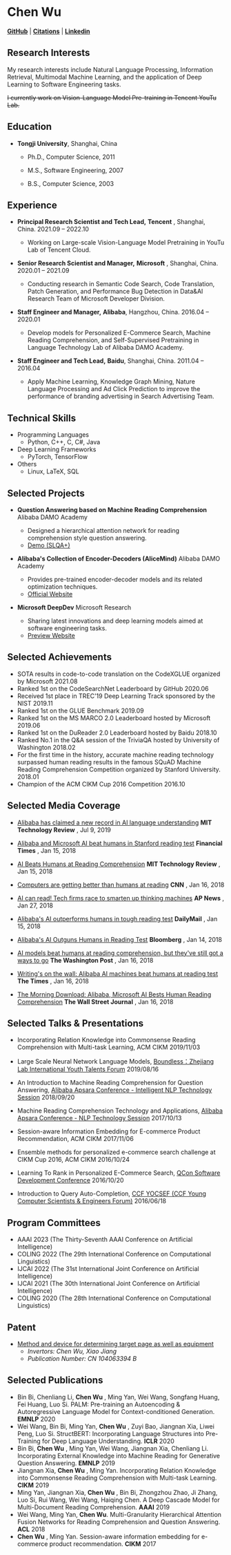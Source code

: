 # **Chen Wu**

[**GitHub**](https://github.com/overwindows) |
[**Citations**](https://scholar.google.com/citations?user=ZvGfyVUAAAAJ&amp;hl=en) |
[**Linkedin**](https://www.linkedin.com/in/chen-wu-27954a19/)

## **Research Interests**

My research interests include Natural Language Processing, Information Retrieval, Multimodal Machine Learning, and the application of Deep Learning to Software Engineering tasks.

~~I currently work on Vision-Language Model Pre-training in Tencent YouTu Lab.~~

## **Education**

- **Tongji University**, Shanghai, China

  - Ph.D., Computer Science, 2011

  - M.S., Software Engineering, 2007

  - B.S., Computer Science, 2003

## **Experience**

- **Principal Research Scientist and Tech Lead,**   **Tencent** , Shanghai, China. 2021.09 – 2022.10

  - Working on Large-scale Vision-Language Model Pretraining in YouTu Lab of Tencent Cloud.

- **Senior Research Scientist and Manager,**  **Microsoft** , Shanghai, China. 2020.01 – 2021.09

  - Conducting research in Semantic Code Search, Code Translation, Patch Generation, and Performance Bug Detection in Data&amp;AI Research Team of Microsoft Developer Division.

- **Staff Engineer and Manager,** **Alibaba**, Hangzhou, China. 2016.04 – 2020.01

  - Develop models for Personalized E-Commerce Search, Machine Reading Comprehension, and Self-Supervised Pretraining in Language Technology Lab of Alibaba DAMO Academy.

- **Staff Engineer and Tech Lead,** **Baidu**, Shanghai, China. 2011.04 – 2016.04

  - Apply Machine Learning, Knowledge Graph Mining, Nature Language Processing and Ad Click Prediction to improve the performance of branding advertising in Search Advertising Team.

## **Technical Skills**

- Programming Languages
  - Python, C++, C, C#, Java
- Deep Learning Frameworks
  - PyTorch, TensorFlow
- Others
  - Linux, LaTeX, SQL

## **Selected Projects**
- **Question Answering based on Machine Reading Comprehension** Alibaba DAMO Academy
  - Designed a hierarchical attention network for reading comprehension style question answering.
  - [Demo (SLQA+)](https://rajpurkar.github.io/SQuAD-explorer/explore/1.1/dev/)

- **Alibaba&#39;s Collection of Encoder-Decoders (AliceMind)** Alibaba DAMO Academy
  - Provides pre-trained encoder-decoder models and its related optimization techniques.
  - [Official Website](https://nlp.aliyun.com/portal#/alice)

- **Microsoft DeepDev** Microsoft Research
  - Sharing latest innovations and deep learning models aimed at software engineering tasks.
  - [Preview Website](https://www.microsoft.com/en-us/research/project/microsoft-deepdev/)

## **Selected Achievements**
 - SOTA results in code-to-code translation on the CodeXGLUE organized by Microsoft 2021.08
 - Ranked 1st on the CodeSearchNet Leaderboard by GitHub 2020.06
 - Received 1st place in TREC&#39;19 Deep Learning Track sponsored by the NIST 2019.11
 - Ranked 1st on the GLUE Benchmark 2019.09
 - Ranked 1st on the MS MARCO 2.0 Leaderboard hosted by Microsoft 2019.06
 - Ranked 1st on the DuReader 2.0 Leaderboard hosted by Baidu 2018.10
 - Ranked No.1 in the Q&amp;A session of the TriviaQA hosted by University of Washington 2018.02
 - For the first time in the history, accurate machine reading technology surpassed human reading results in the famous SQuAD Machine Reading Comprehension Competition organized by Stanford University. 2018.01
 - Champion of the ACM CIKM Cup 2016 Competition 2016.10

## **Selected Media Coverage**

- [Alibaba has claimed a new record in AI language understanding](https://www.technologyreview.com/2019/07/09/134266/alibaba-has-claimed-a-new-record-in-ai-language-understanding/#:~:text=An%20AI%20program%20developed%20by,at%20handling%20text%20and%20speech.)
**MIT Technology Review** , Jul 9, 2019

- [Alibaba and Microsoft AI beat humans in Stanford reading test](https://www.ft.com/content/8763219a-f9bc-11e7-9b32-d7d59aace167)
**Financial Times** , Jan 15, 2018

- [AI Beats Humans at Reading Comprehension](https://www.technologyreview.com/2018/01/15/67415/ai-beats-humans-at-reading-comprehension-but-it-still-doesnt-truly-comprehend-language/)
**MIT Technology Review** , Jan 15, 2018

- [Computers are getting better than humans at reading](https://money.cnn.com/2018/01/15/technology/reading-robot-alibaba-microsoft-stanford/index.html#:~:text=Artificial%20intelligence%20programs%20built%20by,said%20in%20a%20statement%20Monday.)
**CNN** , Jan 16, 2018

- [AI can read! Tech firms race to smarten up thinking machines](https://apnews.com/e45d6c50e7fd4acea83b422ef8e4f80c/AI-can-read!-Tech-firms-race-to-smarten-up-thinking-machines)
**AP News** , Jan 27, 2018

- [Alibaba&#39;s AI outperforms humans in tough reading test](https://www.dailymail.co.uk/sciencetech/article-5271343/The-machine-read-better-you.html) **DailyMail** , Jan 15, 2018

- [Alibaba&#39;s AI Outguns Humans in Reading Test](https://www.bloomberg.com/news/articles/2018-01-15/alibaba-s-ai-outgunned-humans-in-key-stanford-reading-test)
**Bloomberg** , Jan 14, 2018

- [AI models beat humans at reading comprehension, but they&#39;ve still got a ways to go](https://www.washingtonpost.com/business/economy/ais-ability-to-read-hailed-as-historical-milestone-but-computers-arent-quite-there/2018/01/16/04638f2e-faf6-11e7-a46b-a3614530bd87_story.html)
**The Washington Post** , Jan 16, 2018

- [Writing&#39;s on the wall: Alibaba AI machines beat humans at reading test](https://www.thetimes.co.uk/article/writing-s-on-the-wall-alibaba-ai-machines-beat-humans-at-reading-test-htnqr86h9#:~:text=The%20artificial%20intelligence%20(AI)%20responded,benchmark%20with%2082.650%20per%20cent.)
**The Times** , Jan 16, 2018

- [The Morning Download: Alibaba, Microsoft AI Bests Human Reading Comprehension](https://www.wsj.com/articles/the-morning-download-alibaba-microsoft-ai-bests-human-reading-comprehension-1516110528)
**The Wall Street Journal** , Jan 16, 2018

## **Selected Talks &amp; Presentations**

- Incorporating Relation Knowledge into Commonsense Reading Comprehension with Multi-task Learning,
ACM CIKM 2019/11/03

- Large Scale Neural Network Language Models,
[Boundless：Zhejiang Lab International Youth Talents Forum](https://www.sohu.com/a/334282445_175828) 2019/08/16

- An Introduction to Machine Reading Comprehension for Question Answering,
[Alibaba Apsara Conference - Intelligent NLP Technology Session](https://yunqi.aliyun.com/2018/hangzhou/schedule?day=2&amp;performanceId=51) 2018/09/20

- Machine Reading Comprehension Technology and Applications,
[Alibaba Apsara Conference - NLP Technology Session](https://yunqi.aliyun.com/2017/hangzhou/meeting?day=day3&amp;theme=all&amp;meeting=detail1309) 2017/10/13

- Session-aware Information Embedding for E-commerce Product Recommendation,
ACM CIKM 2017/11/06

- Ensemble methods for personalized e-commerce search challenge at CIKM Cup 2016,
ACM CIKM 2016/10/24

- Learning To Rank in Personalized E-Commerce Search,
[QCon Software Development Conference](http://2016.qconshanghai.com/speakers/202232/) 2016/10/20

- Introduction to Query Auto-Completion,
[CCF YOCSEF (CCF Young Computer Scientists &amp; Engineers Forum)](https://www.ccf.org.cn/c/2016-06-08/609579.shtml) 2016/06/18

## **Program Committees**
- AAAI 2023 (The Thirty-Seventh AAAI Conference on Artificial Intelligence)
- COLING 2022 (The 29th International Conference on Computational Linguistics)
- IJCAI 2022 (The 31st International Joint Conference on Artificial Intelligence)
- IJCAI 2021 (The 30th International Joint Conference on Artificial Intelligence)
- COLING 2020 (The 28th International Conference on Computational Linguistics)

## **Patent**

- [Method and device for determining target page as well as equipment](https://patents.google.com/patent/CN104063394B/zh?oq=CN104063394B)
  - _Invertors: Chen Wu, Xiao Jiang_
  - _Publication Number: CN 104063394 B_

## **Selected Publications**

- Bin Bi, Chenliang Li, **Chen Wu** , Ming Yan, Wei Wang, Songfang Huang, Fei Huang, Luo Si. PALM: Pre-training an Autoencoding &amp; Autoregressive Language Model for Context-conditioned Generation. **EMNLP** 2020
- Wei Wang, Bin Bi, Ming Yan, **Chen Wu** , Zuyi Bao, Jiangnan Xia, Liwei Peng, Luo Si. StructBERT: Incorporating Language Structures into Pre-Training for Deep Language Understanding. **ICLR** 2020
- Bin Bi, **Chen Wu** , Ming Yan, Wei Wang, Jiangnan Xia, Chenliang Li. Incorporating External Knowledge into Machine Reading for Generative Question Answering. **EMNLP** 2019
- Jiangnan Xia, **Chen Wu** , Ming Yan. Incorporating Relation Knowledge into Commonsense Reading Comprehension with Multi-task Learning. **CIKM** 2019
- Ming Yan, Jiangnan Xia, **Chen Wu** , Bin Bi, Zhongzhou Zhao, Ji Zhang, Luo Si, Rui Wang, Wei Wang, Haiqing Chen. A Deep Cascade Model for Multi-Document Reading Comprehension. **AAAI** 2019
- Wei Wang, Ming Yan, **Chen Wu**. Multi-Granularity Hierarchical Attention Fusion Networks for Reading Comprehension and Question Answering. **ACL** 2018
- **Chen Wu** , Ming Yan. Session-aware information embedding for e-commerce product recommendation. **CIKM** 2017
